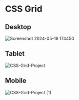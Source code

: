 # CSS Grid

## Desktop
![Screenshot 2024-05-19 174450](https://github.com/Abhi865625/CSS-Grid/assets/93569162/4d65dc41-91eb-48a6-8818-2a0365fb5625)

## Tablet
![CSS-Grid-Project](https://github.com/Abhi865625/CSS-Grid/assets/93569162/e7212b07-f01b-4f2e-a2b8-a032731319d7)

## Mobile
![CSS-Grid-Project (1)](https://github.com/Abhi865625/CSS-Grid/assets/93569162/701abd12-6cff-4f8d-b356-f3602cfe1cdd)
